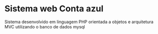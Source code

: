 # Sistema web Conta azul

Sistema desenvolvido em linguagem PHP orientada a objetos e arquitetura MVC utilizando o banco de dados mysql 
